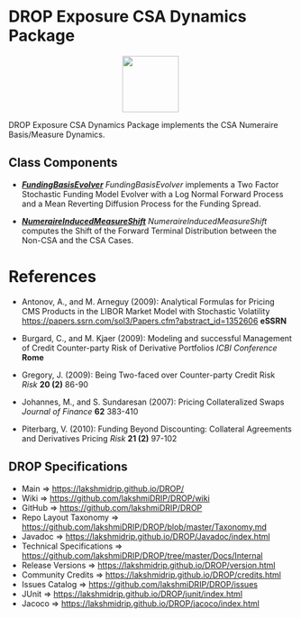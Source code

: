 # DROP Exposure CSA Dynamics Package

<p align="center"><img src="https://github.com/lakshmiDRIP/DROP/blob/master/DRIP_Logo.gif?raw=true" width="100"></p>

DROP Exposure CSA Dynamics Package implements the CSA Numeraire Basis/Measure Dynamics.

## Class Components

 * [***FundingBasisEvolver***](https://github.com/lakshmiDRIP/DROP/tree/master/src/main/java/org/drip/exposure/csadynamics/FundingBasisEvolver.java)
 <i>FundingBasisEvolver</i> implements a Two Factor Stochastic Funding Model Evolver with a Log Normal
 Forward Process and a Mean Reverting Diffusion Process for the Funding Spread.

 * [***NumeraireInducedMeasureShift***](https://github.com/lakshmiDRIP/DROP/tree/master/src/main/java/org/drip/exposure/csadynamics/NumeraireInducedMeasureShift.java)
 <i>NumeraireInducedMeasureShift</i> computes the Shift of the Forward Terminal Distribution between the
 Non-CSA and the CSA Cases.


# References

 * Antonov, A., and M. Arneguy (2009): Analytical Formulas for Pricing CMS Products in the LIBOR Market Model
 	with Stochastic Volatility https://papers.ssrn.com/sol3/Papers.cfm?abstract_id=1352606 <b>eSSRN</b>

 * Burgard, C., and M. Kjaer (2009): Modeling and successful Management of Credit Counter-party Risk of
 	Derivative Portfolios <i>ICBI Conference</i> <b>Rome</b>

 * Gregory, J. (2009): Being Two-faced over Counter-party Credit Risk <i>Risk</i> <b>20 (2)</b> 86-90

 * Johannes, M., and S. Sundaresan (2007): Pricing Collateralized Swaps <i>Journal of Finance</i> <b>62</b>
 	383-410

 * Piterbarg, V. (2010): Funding Beyond Discounting: Collateral Agreements and Derivatives Pricing
 	<i>Risk</i> <b>21 (2)</b> 97-102


## DROP Specifications

 * Main                     => https://lakshmidrip.github.io/DROP/
 * Wiki                     => https://github.com/lakshmiDRIP/DROP/wiki
 * GitHub                   => https://github.com/lakshmiDRIP/DROP
 * Repo Layout Taxonomy     => https://github.com/lakshmiDRIP/DROP/blob/master/Taxonomy.md
 * Javadoc                  => https://lakshmidrip.github.io/DROP/Javadoc/index.html
 * Technical Specifications => https://github.com/lakshmiDRIP/DROP/tree/master/Docs/Internal
 * Release Versions         => https://lakshmidrip.github.io/DROP/version.html
 * Community Credits        => https://lakshmidrip.github.io/DROP/credits.html
 * Issues Catalog           => https://github.com/lakshmiDRIP/DROP/issues
 * JUnit                    => https://lakshmidrip.github.io/DROP/junit/index.html
 * Jacoco                   => https://lakshmidrip.github.io/DROP/jacoco/index.html
